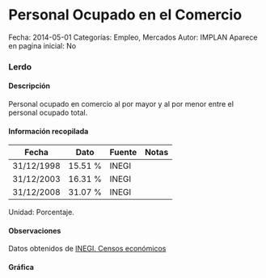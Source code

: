 Personal Ocupado en el Comercio
=====

Fecha: 2014-05-01
Categorías: Empleo, Mercados
Autor: IMPLAN
Aparece en pagina inicial: No

### Lerdo

#### Descripción

Personal ocupado en comercio al por mayor y al por menor entre el personal ocupado total.

<!-- break -->

#### Información recopilada

<table class="table table-hover table-bordered matriz">
  <thead>
    <tr><th>Fecha</th><th>Dato</th><th>Fuente</th><th>Notas</th></tr>
  </thead>
  <tbody>
    <tr><td class="centrado">31/12/1998</td><td class="derecha">15.51 %</td><td>INEGI</td><td></td></tr>
    <tr><td class="centrado">31/12/2003</td><td class="derecha">16.31 %</td><td>INEGI</td><td></td></tr>
    <tr><td class="centrado">31/12/2008</td><td class="derecha">31.07 %</td><td>INEGI</td><td></td></tr>
  </tbody>
</table>

Unidad: Porcentaje.

#### Observaciones

Datos obtenidos de [INEGI. Censos económicos](http://www3.inegi.org.mx/sistemas/saic/)

#### Gráfica

<div id="Morrisvypfzwjx" class="grafica"></div>
<script>
new Morris.Line({
element: 'Morrisvypfzwjx',
data: [{ fecha: '1998-12-31', dato: 15.5100 },{ fecha: '2003-12-31', dato: 16.3100 },{ fecha: '2008-12-31', dato: 31.0701 }],
xkey: 'fecha',
ykeys: ['dato'],
labels: ['Dato'],
lineColors: ['#FF5B02'],
xLabelFormat: function(d) { return d.getDate()+'/'+(d.getMonth()+1)+'/'+d.getFullYear(); },
dateFormat: function(ts) { var d = new Date(ts); return d.getDate() + '/' + (d.getMonth() + 1) + '/' + d.getFullYear(); }
});
</script>

